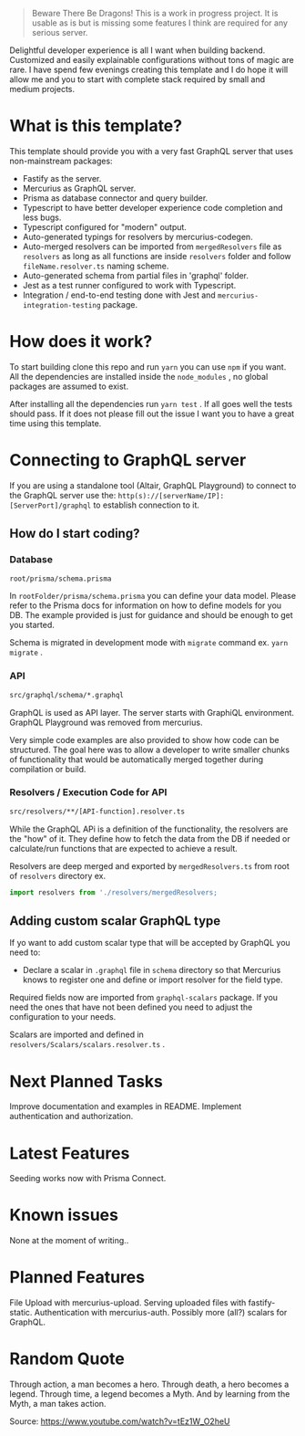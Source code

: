 > Beware There Be Dragons!
> This is a work in progress project.
> It is usable as is but is missing some features I think are required for any serious server.

Delightful developer experience is all I want when building backend. Customized and easily explainable configurations without tons of magic are rare. I have spend few evenings creating this template and I do hope it will allow me and you to start with complete stack required by small and medium projects.

# What is this template?

This template should provide you with a very fast GraphQL server that uses non-mainstream packages:

*  Fastify as the server.
*  Mercurius as GraphQL server.
*  Prisma as database connector and query builder.
*  Typescript to have better developer experience code completion and less bugs.
*  Typescript configured for "modern" output.
*  Auto-generated typings for resolvers by mercurius-codegen.
*  Auto-merged resolvers can be imported from `mergedResolvers` file as `resolvers` as long as all functions are inside `resolvers` folder and follow `fileName.resolver.ts` naming scheme.
*  Auto-generated schema from partial files in 'graphql' folder.
*  Jest as a test runner configured to work with Typescript.
*  Integration / end-to-end testing done with Jest and `mercurius-integration-testing` package.
# How does it work?

To start building clone this repo and run `yarn` you can use `npm` if you want. All the dependencies are installed inside the `node_modules` , no global packages are assumed to exist.

After installing all the dependencies run `yarn test` . If all goes well the tests should pass. If it does not please fill out the issue I want you to have a great time using this template.

# Connecting to GraphQL server

If you are using a standalone tool (Altair, GraphQL Playground) to connect to the GraphQL server use the:
`http(s)://[serverName/IP]:[ServerPort]/graphql` to establish connection to it.

## How do I start coding?

### Database

```bash
root/prisma/schema.prisma
```

In `rootFolder/prisma/schema.prisma` you can define your data model.
Please refer to the Prisma docs for information on how to define models for you DB. The example provided is just for guidance and should be enough to get you started.

Schema is migrated in development mode with `migrate` command ex. `yarn migrate` .

### API

```bash
src/graphql/schema/*.graphql
```

GraphQL is used as API layer. The server starts with GraphiQL environment. GraphQL Playground was removed from mercurius.

Very simple code examples are also provided to show how code can be structured. The goal here was to allow a developer to write smaller chunks of functionality that would be automatically merged together during compilation or build.

### Resolvers / Execution Code for API

```bash
src/resolvers/**/[API-function].resolver.ts
```

While the GraphQL APi is a definition of the functionality, the resolvers are the "how" of it. They define how to fetch the data from the DB if needed or calculate/run functions that are expected to achieve a result.

Resolvers are deep merged and exported by `mergedResolvers.ts` from root of `resolvers` directory ex.

```js
import resolvers from './resolvers/mergedResolvers;
```

## Adding custom scalar GraphQL type

If yo want to add custom scalar type that will be accepted by GraphQL you need to:

*  Declare a scalar in `.graphql` file in `schema` directory so that Mercurius knows to register one and define or import resolver for the field type.

Required fields now are imported from `graphql-scalars` package. If you need the ones that have not been defined you need to adjust the configuration to your needs.

Scalars are imported and defined in `resolvers/Scalars/scalars.resolver.ts` .

# Next Planned Tasks

Improve documentation and examples in README.
Implement authentication and authorization.

# Latest Features

Seeding works now with Prisma Connect.

# Known issues

None at the moment of writing..

# Planned Features

File Upload with mercurius-upload.
Serving uploaded files with fastify-static.
Authentication with mercurius-auth.
Possibly more (all?) scalars for GraphQL.

# Random Quote

Through action, a man becomes a hero.
Through death, a hero becomes a legend.
Through time, a legend becomes a Myth.
And by learning from the Myth, a man takes action.

Source: https://www.youtube.com/watch?v=tEz1W_O2heU
